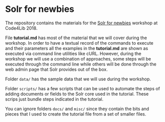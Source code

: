 # Solr for newbies

The repository contains the materials for the [Solr for newbies](http://2018.code4lib.org/workshops/solr-for-newbies) workshop at Code4Lib 2018.

File **tutorial.md** has most of the material that we will cover during the workshop. In order to have a textual record of the commands to execute and their parameters all the examples in the **tutorial.md** are shown as executed via command line utilities like cURL. However, during the workshop we will use a combination of approaches, some steps will be executed through the command line while others will be done through the web admin page that Solr provides out of the box.

Folder `data/` has the sample data that we will use during the workshop.

Folder `scripts/` has a few scripts that can be used to automate the steps of adding documents or fields to the Solr core used in the tutorial. These scrips just bundle steps indicated in the tutorial.

You can ignore folders `docs/` and `misc/` since they contain the bits and pieces that I used to create the tutorial file from a set of smaller files.
